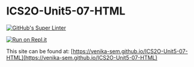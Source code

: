# ICS2O-Unit5-07-HTML

[![GitHub's Super Linter](https://github.com/venika-sem/ICS2O-Unit5-07-HTML/workflows/GitHub's%20Super%20Linter/badge.svg)](https://github.com/venika-sem/ICS2O-Unit5-07-HTML/actions)

[![Run on Repl.it](https://repl.it/badge/github/venika-sem/ICS2O-Unit5-07-HTML)](https://repl.it/github/venika-sem/ICS2O-Unit5-07-HTML)

This site can be found at: [https://venika-sem.github.io/ICS2O-Unit5-07-HTML](https://venika-sem.github.io/ICS2O-Unit5-07-HTML)
